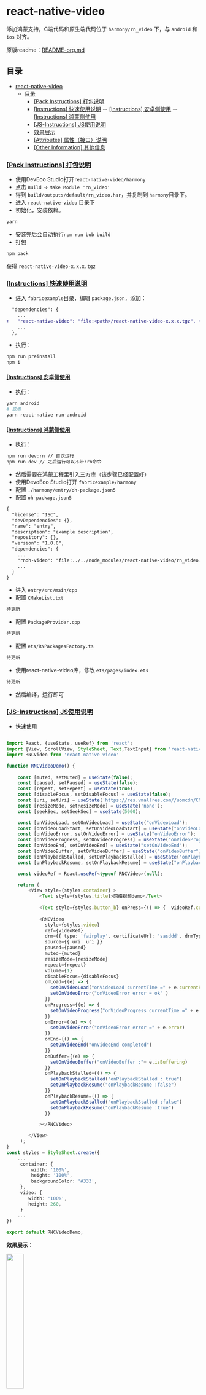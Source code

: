 # react-native-video
添加鸿蒙支持，C端代码和原生端代码位于 `harmony/rn_video` 下，与 `android` 和 `ios` 对齐。

原版readme：[README-org.md](./README-org.md)

## 目录


- [react-native-video](#react-native-video)
  - [目录](#目录)
    - [\[Pack Instructions\] 打包说明](#pack-instructions-打包说明)
    - [\[Instructions\] 快速使用说明](#instructions-快速使用说明)
    -- [\[Instructions\] 安卓侧使用](#instructions-安卓侧使用)
    -- [\[Instructions\] 鸿蒙侧使用](#instructions-鸿蒙侧使用)
    - [\[JS-Instructions\] JS使用说明](#js-instructions-js使用说明)
    - [效果展示](#效果展示)
    - [\[Attributes\] 属性（接口）说明](#attributes-属性接口说明)
    - [\[Other Information\] 其他信息](#other-information-其他信息)
    

### <a name="pack-instructions-打包说明" />[[Pack Instructions] 打包说明]()
- 使用DevEco Studio打开`react-native-video/harmony`
- 点击 `Build` → `Make Module 'rn_video'`
- 得到 `build/outputs/default/rn_video.har`，并复制到 `harmony`目录下。
- 进入 `react-native-video` 目录下
- 初始化，安装依赖。
```sh
yarn
```
- 安装完后会自动执行`npm run bob build`
- 打包
```sh
npm pack
```
获得 `react-native-video-x.x.x.tgz`

### <a name="instructions-快速使用说明" />[[Instructions] 快速使用说明]()
- 进入 `fabricexample`目录，编辑 `package.json`，添加：
```diff
  "dependencies": {
    ...
+   "react-native-video": "file:<path>/react-native-video-x.x.x.tgz", (指向刚才打包出来的.tgz文件)
    ...
  },

```
- 执行：
```sh
npm run preinstall
npm i
```

#### <a name="instructions-安卓侧使用" />[[Instructions] 安卓侧使用]()
- 执行：
```sh
yarn android
# 或者
yarn react-native run-android
```

#### <a name="instructions-鸿蒙侧使用" />[[Instructions] 鸿蒙侧使用]()

- 执行：
```sh
npm run dev:rn // 首次运行
npm run dev // 之后运行可以不带:rn命令
```
- 然后需要在鸿蒙工程里引入三方库（该步骤已经配置好）
- 使用DevoEco Studio打开 `fabricexample/harmony`
- 配置 `./harmony/entry/oh-package.json5`
- 配置 `oh-package.json5`
```diff
{
  "license": "ISC",
  "devDependencies": {},
  "name": "entry",
  "description": "example description",
  "repository": {},
  "version": "1.0.0",
  "dependencies": {
    ...
    "rnoh-video": "file:../../node_modules/react-native-video/rn_video.har",
    ...
  }
}
```
- 进入 `entry/src/main/cpp`
- 配置 `CMakeList.txt`
```diff
待更新

```

- 配置 `PackageProvider.cpp`
```diff
待更新
```

- 配置 `ets/RNPackagesFactory.ts`
```diff
待更新
```


- 使用react-native-video库，修改 `ets/pages/index.ets`
```diff
待更新
```

- 然后编译，运行即可

### <a name="js-instructions-js使用说明" />[[JS-Instructions] JS使用说明]()
- 快速使用

```typescript

import React, {useState, useRef} from 'react';
import {View, ScrollView, StyleSheet, Text,TextInput} from 'react-native';
import RNCVideo from 'react-native-video'

function RNCVideoDemo() {  
    
    const [muted, setMuted] = useState(false);
    const [paused, setPaused] = useState(false);
    const [repeat, setRepeat] = useState(true);
    const [disableFocus, setDisableFocus] = useState(false);
    const [uri, setUri] = useState('https://res.vmallres.com//uomcdn/CN/cms/202210/C7 5C7E20060F3E909F2998E13C3ABC03.mp4');
    const [resizeMode, setResizeMode] = useState('none');
    const [seekSec, setSeekSec] = useState(5000);

    const [onVideoLoad, setOnVideoLoad] = useState("onVideoLoad");
    const [onVideoLoadStart, setOnVideoLoadStart] = useState("onVideoLoadStart");
    const [onVideoError, setOnVideoError] = useState("onVideoError");
    const [onVideoProgress, setOnVideoProgress] = useState("onVideoProgress");
    const [onVideoEnd, setOnVideoEnd] = useState("setOnVideoEnd");
    const [onVideoBuffer, setOnVideoBuffer] = useState("onVideoBuffer");
    const [onPlaybackStalled, setOnPlaybackStalled] = useState("onPlaybackStalled");
    const [onPlaybackResume, setOnPlaybackResume] = useState("onPlaybackResume");

    const videoRef = React.useRef<typeof RNCVideo>(null);

    return (
        <View style={styles.container} >
            <Text style={styles.title}>网络视频demo</Text>
        
            <Text style={styles.button_b} onPress={() => {  videoRef.current?.seek(seekSec)}} >seek:{seekSec.toString()}</Text>
        
            <RNCVideo
              style={styles.video}
              ref={videoRef}
              drm={{ type: 'fairplay', certificateUrl: 'sasddd', drmType: "drmfairplay", }}
              source={{ uri: uri }}
              paused={paused}
              muted={muted}
              resizeMode={resizeMode}
              repeat={repeat}
              volume={1}
              disableFocus={disableFocus}
              onLoad={(e) => {
                setOnVideoLoad("onVideoLoad currentTime =" + e.currentPosition + "s duration =" + e     .duration + "s width =" + e.naturalSize.width+ " orientation =" + e.naturalSize.orient    ation)
                setOnVideoError("onVideoError error = ok" )
              }}
              onProgress={(e) => {
                setOnVideoProgress("onVideoProgress currentTime =" + e.currentTime + " playab   leDuration=" + e.playableDuration + " seekableDuration=" + e.seekableDuration)
              }}
              onError={(e) => {
                setOnVideoError("onVideoError error =" + e.error)
              }}
              onEnd={() => {
                setOnVideoEnd("onVideoEnd completed")
              }}
              onBuffer={(e) => {
                setOnVideoBuffer("onVideoBuffer :"+ e.isBuffering)
              }}
              onPlaybackStalled={() => {
                setOnPlaybackStalled("onPlaybackStalled : true")
                setOnPlaybackResume("onPlaybackResume :false")
              }}
              onPlaybackResume={() => {
                setOnPlaybackStalled("onPlaybackStalled :false")
                setOnPlaybackResume("onPlaybackResume :true")
              }}

            ></RNCVideo>

        </View>
     );
}
const styles = StyleSheet.create({
    ...
     container: {
         width: '100%',
         height: '100%',
         backgroundColor: '#333',
     },
     video: {
        width: '100%',
        height: 260,
     }
    ...
})

export default RNCVideoDemo;

```
<a name="效果展示" />**效果展示：**

<img src="./Screenshot.png" width="30%">

### <a name="attributes-属性接口说明" />[[Attributes] 属性（接口）说明]()
#### Configurable props
* [source](#source)
* [disableFocus](#disableFocus)
* [muted](#muted)
* [paused](#paused)
* [repeat](#repeat)
* [resizeMode](#resizemode)
* [volume](#volume)

#### Event props
* [onEnd](#onEnd)
* [onLoad](#onLoad)
* [onProgress](#onProgress)
* [onError](#onError)
* [onBuffer](#onBuffer)
* [onPlaybackStalled](#onPlaybackStalled)
* [onPlaybackResume](#onPlaybackResume)

#### Methods
* [seek](#seek())

#### Configurable props
##### source
Sets the media source. You can pass an asset loaded via require or an object with a uri.

Setting the source will trigger the player to attempt to load the provided media with all other given props. Please be sure that all props are provided before/at the same time as setting the source.

Rendering the player component with a null source will init the player, and start playing once a source value is provided.

Providing a null source value after loading a previous source will stop playback, and clear out the previous source content.

The docs for this prop are incomplete and will be updated as each option is investigated and tested.

##### disableFocus
Determines whether video audio should override background music/audio in Android devices.
* ** false (default)** - Override background audio/music
* **true** - Let background audio/music from other apps play

##### muted
Controls whether the audio is muted
* **false (default)** - Don't mute audio
* **true** - Mute audio

##### paused
Controls whether the media is paused
* **false (default)** - Don't pause the media
* **true** - Pause the media

##### repeat
Determine whether to repeat the video when the end is reached
* **false (default)** - Don't repeat the video
* **true** - Repeat the video

##### resizeMode
Determines how to resize the video when the frame doesn't match the raw video dimensions.
* **"none" (default)** - Don't apply resize
* **"contain"** - Scale the video uniformly (maintain the video's aspect ratio) so that both dimensions (width and height) of the video will be equal to or less than the corresponding dimension of the view (minus padding).
* **"cover"** - Scale the video uniformly (maintain the video's aspect ratio) so that both dimensions (width and height) of the image will be equal to or larger than the corresponding dimension of the view (minus padding).
* **"stretch"** - Scale width and height independently, This may change the aspect ratio of the src.

##### volume
Adjust the volume.
* **1.0 (default)** - Play at full volume
* **0.0** - Mute the audio
* **Other values** - Reduce volume


#### Event props

##### onEnd
Callback function that is called when the player reaches the end of the media.

##### onLoad
Callback function that is called when the media is loaded and ready to play.

Payload:

Property | Type | Description
--- | --- | ---
currentPosition | number | Time in seconds where the media will start
duration | number | Length of the media in seconds
naturalSize | object | Properties:<br> * width - Width in pixels that the video was encoded at<br> * height - Height in pixels that the video was encoded at<br> * orientation - "portrait" or "landscape"


##### onProgress
Callback function that is called every progressUpdateInterval seconds with info about which position the media is currently playing.

Property | Type | Description
--- | --- | ---
currentTime | number | Current position in seconds
playableDuration | number | Position to where the media can be played to using just the buffer in seconds
seekableDuration | number | Position to where the media can be seeked to in seconds. Typically, the total length of the media




#### Methods

#### seek()
`seek(seconds)`

Seek to the specified position represented by seconds. seconds is a float value.

`seek()` can only be called after the `onLoad` event has fired. Once completed, the [onSeek](#onseek) event will be called.



### <a name="other-information-其他信息" />[[Other Information] 其他信息]()

**约束与限制**
- 在下述版本验证通过：
DevEco Studio: 4.0 Canary1(4.0.3.211), SDK: API10 Release(4.0.0(10)),  react: 18.2.0,react-native: 0.71.3

**开源协议**
- 本项目基于 [The MIT License (MIT)](https://github.com/th3rdwave/react-native-safe-area-context/blob/main/LICENSE) ，请自由地享受和参与开源。

